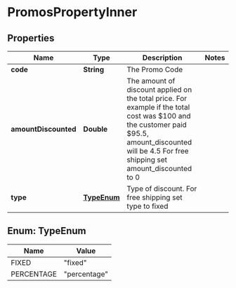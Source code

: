 

# PromosPropertyInner


## Properties

| Name | Type | Description | Notes |
|------------ | ------------- | ------------- | -------------|
|**code** | **String** | The Promo Code |  |
|**amountDiscounted** | **Double** | The amount of discount applied on the total price. For example if the total cost was $100 and the customer paid $95.5, amount_discounted will be 4.5 For free shipping set amount_discounted to 0 |  |
|**type** | [**TypeEnum**](#TypeEnum) | Type of discount. For free shipping set type to fixed |  |



## Enum: TypeEnum

| Name | Value |
|---- | -----|
| FIXED | &quot;fixed&quot; |
| PERCENTAGE | &quot;percentage&quot; |



